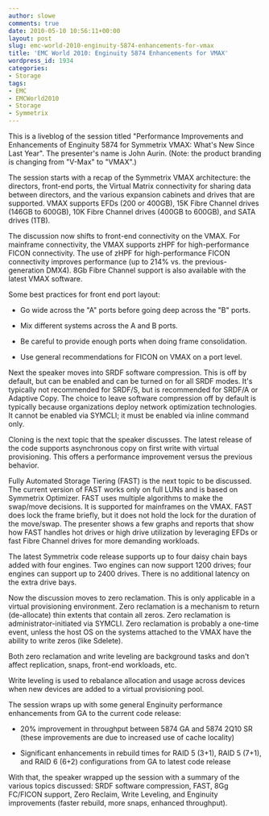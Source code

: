 ```yaml
---
author: slowe
comments: true
date: 2010-05-10 10:56:11+00:00
layout: post
slug: emc-world-2010-enginuity-5874-enhancements-for-vmax
title: 'EMC World 2010: Enginuity 5874 Enhancements for VMAX'
wordpress_id: 1934
categories:
- Storage
tags:
- EMC
- EMCWorld2010
- Storage
- Symmetrix
---
```


This is a liveblog of the session titled "Performance Improvements and Enhancements of Enginuity 5874 for Symmetrix VMAX: What's New Since Last Year". The presenter's name is John Aurin. (Note: the product branding is changing from "V-Max" to "VMAX".)

The session starts with a recap of the Symmetrix VMAX architecture: the directors, front-end ports, the Virtual Matrix connectivity for sharing data between directors, and the various expansion cabinets and drives that are supported. VMAX supports EFDs (200 or 400GB), 15K Fibre Channel drives (146GB to 600GB), 10K Fibre Channel drives (400GB to 600GB), and SATA drives (1TB).

The discussion now shifts to front-end connectivity on the VMAX. For mainframe connectivity, the VMAX supports zHPF for high-performance FICON connectivity. The use of zHPF for high-performance FICON connectivity improves performance (up to 214% vs. the previous-generation DMX4). 8Gb Fibre Channel support is also available with the latest VMAX software.

Some best practices for front end port layout:

* Go wide across the "A" ports before going deep across the "B" ports.

* Mix different systems across the A and B ports.

* Be careful to provide enough ports when doing frame consolidation.

* Use general recommendations for FICON on VMAX on a port level.

Next the speaker moves into SRDF software compression. This is off by default, but can be enabled and can be turned on for all SRDF modes. It's typically not recommended for SRDF/S, but is recommended for SRDF/A or Adaptive Copy. The choice to leave software compression off by default is typically because organizations deploy network optimization technologies. It cannot be enabled via SYMCLI; it must be enabled via inline command only.

Cloning is the next topic that the speaker discusses. The latest release of the code supports asynchronous copy on first write with virtual provisioning. This offers a performance improvement versus the previous behavior.

Fully Automated Storage Tiering (FAST) is the next topic to be discussed. The current version of FAST works only on full LUNs and is based on Symmetrix Optimizer. FAST uses multiple algorithms to make the swap/move decisions. It is supported for mainframes on the VMAX. FAST does lock the frame briefly, but it does not hold the lock for the duration of the move/swap. The presenter shows a few graphs and reports that show how FAST handles hot drives or high drive utilization by leveraging EFDs or fast Fibre Channel drives for more demanding workloads.

The latest Symmetrix code release supports up to four daisy chain bays added with four engines. Two engines can now support 1200 drives; four engines can support up to 2400 drives. There is no additional latency on the extra drive bays.

Now the discussion moves to zero reclamation. This is only applicable in a virtual provisioning environment. Zero reclamation is a mechanism to return (de-allocate) thin extents that contain all zeros. Zero reclamation is administrator-initiated via SYMCLI. Zero reclamation is probably a one-time event, unless the host OS on the systems attached to the VMAX have the ability to write zeros (like Sdelete).

Both zero reclamation and write leveling are background tasks and don't affect replication, snaps, front-end workloads, etc.

Write leveling is used to rebalance allocation and usage across devices when new devices are added to a virtual provisioning pool.

The session wraps up with some general Enginuity performance enhancements from GA to the current code release:

* 20% improvement in throughput between 5874 GA and 5874 2Q10 SR (these improvements are due to increased use of cache locality)

* Significant enhancements in rebuild times for RAID 5 (3+1), RAID 5 (7+1), and RAID 6 (6+2) configurations from GA to latest code release

With that, the speaker wrapped up the session with a summary of the various topics discussed: SRDF software compression, FAST, 8Gg FC/FICON support, Zero Reclaim, Write Leveling, and Enginuity improvements (faster rebuild, more snaps, enhanced throughput).
